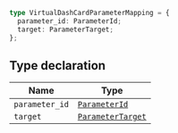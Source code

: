 ```ts
type VirtualDashCardParameterMapping = {
  parameter_id: ParameterId;
  target: ParameterTarget;
};
```

## Type declaration

| Name | Type |
| ------ | ------ |
| <a id="parameter_id"></a> `parameter_id` | [`ParameterId`](ParameterId.md) |
| <a id="target"></a> `target` | [`ParameterTarget`](ParameterTarget.md) |
